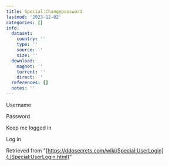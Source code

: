 ```yaml
---
title: Special:Changepassword
lastmod: '2023-12-02'
categories: []
info:
  dataset:
    country: ''
    type: ''
    source: ''
    size: ''
  download:
    magnet: ''
    torrent: ''
    direct: ''
  references: []
  notes: ''
---
```




<div>

Username

Password

Keep me logged in

Log in

</div>

Retrieved from
"[https://ddosecrets.com/wiki/Special:UserLogin](./Special:UserLogin.html)"

